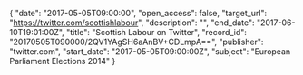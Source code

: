 {
  "date": "2017-05-05T09:00:00", 
  "open_access": false, 
  "target_url": "https://twitter.com/scottishlabour", 
  "description": "", 
  "end_date": "2017-06-10T19:01:00Z", 
  "title": "Scottish Labour on Twitter", 
  "record_id": "20170505T090000/2QV1YAgSH6aAnBV+CDLmpA==", 
  "publisher": "twitter.com", 
  "start_date": "2017-05-05T09:00:00Z", 
  "subject": "European Parliament Elections 2014"
}

